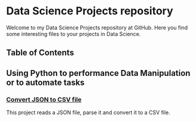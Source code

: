 # Data Science Projects repository
Welcome to my Data Science Projects repository at GitHub. Here you find some interesting files to your projects in Data Science.


## Table of Contents

## Using Python to performance Data Manipulation or to automate tasks

### [Convert JSON to CSV file](https://github.com/rvalins/Data-Science-projects/blob/master/json_to_csv)
This project reads a JSON file, parse it and convert it to a CSV file.

